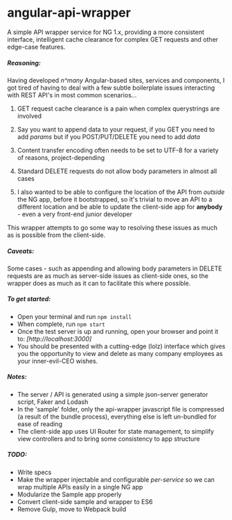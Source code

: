 # angular-api-wrapper
A simple API wrapper service for NG 1.x, providing a more consistent interface, 
intelligent cache clearance for complex GET requests and other edge-case features.

##### Reasoning:
Having developed _n^many_ Angular-based sites, services and components, 
I got tired of having to deal with a few subtle boilerplate issues interacting
with REST API's in most common scenarios...
 
1. GET request cache clearance is a pain when complex querystrings are involved

2. Say you want to append data to your request, if you GET you need to add _params_ but if you POST/PUT/DELETE 
you need to add _data_

3. Content transfer encoding often needs to be set to UTF-8 for a variety of reasons, project-depending

4. Standard DELETE requests do not allow body parameters in almost all cases

5. I also wanted to be able to configure the location of the API from _outside_ the NG app, before it bootstrapped,
so it's trivial to move an API to a different location and be able to update the client-side app 
for **anybody** - even a very front-end junior developer

This wrapper attempts to go some way to resolving these issues as much as is possible from the client-side.

##### Caveats:
Some cases - such as appending and allowing body parameters in DELETE requests are as much as server-side issues
as client-side ones, so the wrapper does as much as it can to facilitate this where possible.

##### To get started:
- Open your terminal and run `npm install`
- When complete, run `npm start`
- Once the test server is up and running, open your browser and point it to: _[http://localhost:3000]_
- You should be presented with a cutting-edge (lolz) interface which gives you the opportunity to view and delete
as many company employees as your inner-evil-CEO wishes. 

##### Notes:
- The server / API is generated using a simple json-server generator script, Faker and Lodash
- In the 'sample' folder, only the api-wrapper javascript file is compressed (a result of the bundle process), 
everything else is left un-bundled for ease of reading
- The client-side app uses UI Router for state management, to simplify view controllers 
and to bring some consistency to app structure

##### TODO:
- Write specs
- Make the wrapper injectable and configurable _per-service_ so we can wrap 
multiple APIs easily in a single NG app
- Modularize the Sample app properly
- Convert client-side sample and wrapper to ES6
- Remove Gulp, move to Webpack build

